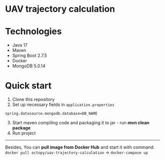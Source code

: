 # UAV trajectory calculation

# Technologies
* Java 17
* Maven
* Spring Boot 2.7.5
* Docker
* MongoDB 5.0.14
# Quick start
1) Clone this repository
2) Set up necessary fields in ```application.properties```
```
spring.datasource.mongodb.database=DB_NAME
```
3) Start maven compiling code and packaging it to jar - run **mvn clean package**
4) Run project
___
Besides, You can **pull image from Docker Hub** and start it with command. <br>
```docker pull octopy/uav-trajectory-calculation``` -> ```docker-compose up```
